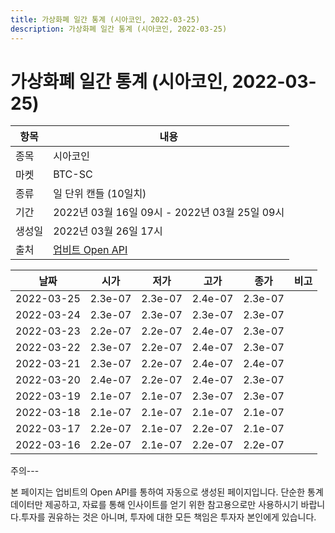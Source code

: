 ```yaml
---
title: 가상화폐 일간 통계 (시아코인, 2022-03-25)
description: 가상화폐 일간 통계 (시아코인, 2022-03-25)
---
```


가상화폐 일간 통계 (시아코인, 2022-03-25)
===

|항목|내용|
|--|--|
|종목|시아코인|
|마켓|BTC-SC|
|종류|일 단위 캔들 (10일치)|
|기간|2022년 03월 16일 09시 - 2022년 03월 25일 09시|
|생성일|2022년 03월 26일 17시|
|출처|[업비트 Open API](https://docs.upbit.com)|


|날짜|시가|저가|고가|종가|비고|
|--|--|--|--|--|--|
|2022-03-25|2.3e-07|2.3e-07|2.4e-07|2.3e-07|    |
|2022-03-24|2.3e-07|2.3e-07|2.3e-07|2.3e-07|    |
|2022-03-23|2.2e-07|2.2e-07|2.4e-07|2.3e-07|    |
|2022-03-22|2.3e-07|2.2e-07|2.4e-07|2.3e-07|    |
|2022-03-21|2.3e-07|2.2e-07|2.4e-07|2.4e-07|    |
|2022-03-20|2.4e-07|2.2e-07|2.4e-07|2.3e-07|    |
|2022-03-19|2.1e-07|2.1e-07|2.3e-07|2.3e-07|    |
|2022-03-18|2.1e-07|2.1e-07|2.1e-07|2.1e-07|    |
|2022-03-17|2.2e-07|2.1e-07|2.2e-07|2.1e-07|    |
|2022-03-16|2.2e-07|2.1e-07|2.2e-07|2.2e-07|    |


주의---

본 페이지는 업비트의 Open API를 통하여 자동으로 생성된 페이지입니다. 단순한 통계 데이터만 제공하고, 자료를 통해 인사이트를 얻기 위한 참고용으로만 사용하시기 바랍니다.투자를 권유하는 것은 아니며, 투자에 대한 모든 책임은 투자자 본인에게 있습니다.